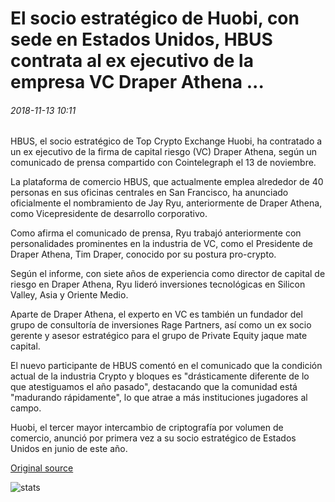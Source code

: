 # El socio estratégico de Huobi, con sede en Estados Unidos, HBUS contrata al ex ejecutivo de la empresa VC Draper Athena ...

###### 2018-11-13 10:11

HBUS, el socio estratégico de Top Crypto Exchange Huobi, ha contratado a un ex ejecutivo de la firma de capital riesgo (VC) Draper Athena, según un comunicado de prensa compartido con Cointelegraph el 13 de noviembre.

La plataforma de comercio HBUS, que actualmente emplea alrededor de 40 personas en sus oficinas centrales en San Francisco, ha anunciado oficialmente el nombramiento de Jay Ryu, anteriormente de Draper Athena, como Vicepresidente de desarrollo corporativo.

Como afirma el comunicado de prensa, Ryu trabajó anteriormente con personalidades prominentes en la industria de VC, como el Presidente de Draper Athena, Tim Draper, conocido por su postura pro-crypto.

Según el informe, con siete años de experiencia como director de capital de riesgo en Draper Athena, Ryu lideró inversiones tecnológicas en Silicon Valley, Asia y Oriente Medio.

Aparte de Draper Athena, el experto en VC es también un fundador del grupo de consultoría de inversiones Rage Partners, así como un ex socio gerente y asesor estratégico para el grupo de Private Equity jaque mate capital.

El nuevo participante de HBUS comentó en el comunicado que la condición actual de la industria Crypto y bloques es "drásticamente diferente de lo que atestiguamos el año pasado", destacando que la comunidad está "madurando rápidamente", lo que atrae a más instituciones jugadores al campo.

Huobi, el tercer mayor intercambio de criptografía por volumen de comercio, anunció por primera vez a su socio estratégico de Estados Unidos en junio de este año.

[Original source](https://cointelegraph.com/news/huobis-us-based-strategic-partner-hbus-hires-former-exec-of-vc-firm-draper-athena)

![stats](https://c.statcounter.com/11760860/0/a89fa40b/1/ "stats")